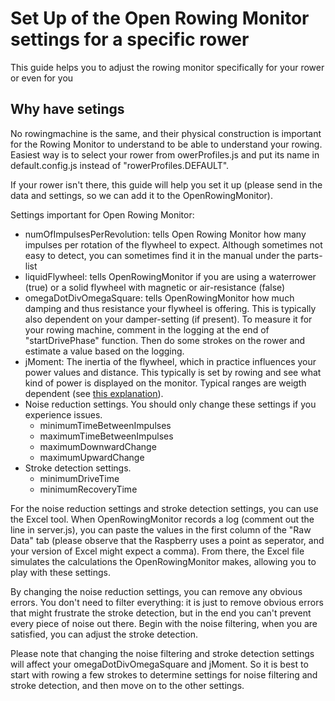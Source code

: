 # Set Up of the Open Rowing Monitor settings for a specific rower

This guide helps you to adjust the rowing monitor specifically for your rower or even for you

## Why have setings

No rowingmachine is the same, and their physical construction is important for the Rowing Monitor to understand to be able to understand your rowing. Easiest way is to select your rower from owerProfiles.js and put its name in default.config.js instead of "rowerProfiles.DEFAULT".

If your rower isn't there, this guide will help you set it up (please send in the data and settings, so we can add it to the OpenRowingMonitor).

Settings important for Open Rowing Monitor:

* numOfImpulsesPerRevolution: tells Open Rowing Monitor how many impulses per rotation of the flywheel to expect. Although sometimes not easy to detect, you can sometimes find it in the manual under the parts-list
* liquidFlywheel: tells OpenRowingMonitor if you are using a waterrower (true) or a solid flywheel with magnetic or air-resistance (false)
* omegaDotDivOmegaSquare: tells OpenRowingMonitor how much damping and thus resistance your flywheel is offering. This is typically also dependent on your damper-setting (if present). To measure it for your rowing machine, comment in the logging at the end of "startDrivePhase" function. Then do some strokes on the rower and estimate a value based on the logging.
* jMoment: The inertia of the flywheel, which in practice influences your power values and distance. This typically is set by rowing and see what kind of power is displayed on the monitor. Typical ranges are weigth dependent (see [this explanation](https://www.rowingmachine-guide.com/tabata-rowing-workouts.html)).
* Noise reduction settings. You should only change these settings if you experience issues.
  * minimumTimeBetweenImpulses
  * maximumTimeBetweenImpulses
  * maximumDownwardChange
  * maximumUpwardChange
* Stroke detection settings.
  * minimumDriveTime
  * minimumRecoveryTime

For the noise reduction settings and stroke detection settings, you can use the Excel tool. When OpenRowingMonitor records a log (comment out the line in server.js), you can paste the values in the first column of the "Raw Data" tab (please observe that the Raspberry uses a point as seperator, and your version of Excel might expect a comma). From there, the Excel file simulates the calculations the OpenRowingMonitor makes, allowing you to play with these settings.

By changing the noise reduction settings, you can remove any obvious errors. You don't need to filter everything: it is just to remove obvious errors that might frustrate the stroke detection, but in the end you can't prevent every piece of noise out there. Begin with the noise filtering, when you are satisfied, you can adjust the stroke detection.

Please note that changing the noise filtering and stroke detection settings will affect your omegaDotDivOmegaSquare and jMoment. So it is best to start with rowing a few strokes to determine settings for noise filtering and stroke detection, and then move on to the other settings.
